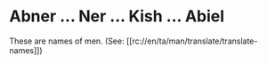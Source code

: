 # Abner ... Ner ... Kish ... Abiel

These are names of men. (See: [[rc://en/ta/man/translate/translate-names]])


